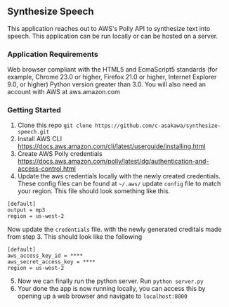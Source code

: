 ## Synthesize Speech

This application reaches out to AWS's Polly API to synthesize text into speech. This application can be run locally
or can be hosted on a server. 

### Application Requirements
Web browser compliant with the HTML5 and EcmaScript5 standards (for example, Chrome 23.0 or higher, 
Firefox 21.0 or higher, Internet Explorer 9.0, or higher) Python version greater than 3.0. You will also need an account
with AWS at aws.amazon.com

### Getting Started
1. Clone this repo `git clone https://github.com/c-asakawa/synthesize-speech.git`
2. Install AWS CLI https://docs.aws.amazon.com/cli/latest/userguide/installing.html
3. Create AWS Polly credentials https://docs.aws.amazon.com/polly/latest/dg/authentication-and-access-control.html
4. Update the aws credentials locally with the newly created credentials. These config files can be found at `~/.aws/` 
update `config` file to match your region. This file should look something like this.
``` 
[default]
output = mp3
region = us-west-2
```
Now update the `credentials` file. with the newly generated creditals made from step 3. This should look like the following
```
[default]
aws_access_key_id = ****
aws_secret_access_key = ****
region = us-west-2
```
5. Now we can finally run the python server. Run `python server.py`
6. Your done the app is now running locally, you can access this by opening up a web browser and navigate to
 `localhost:8000`
